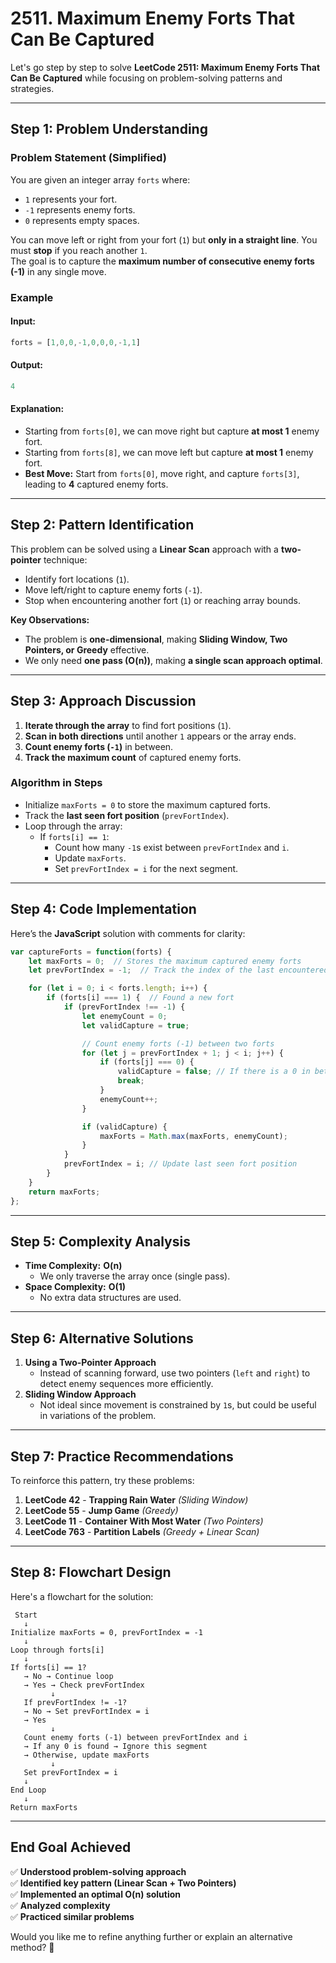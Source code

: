 # **2511. Maximum Enemy Forts That Can Be Captured**

Let's go step by step to solve **LeetCode 2511: Maximum Enemy Forts That Can Be Captured** while focusing on problem-solving patterns and strategies.  

---

## **Step 1: Problem Understanding**

### **Problem Statement (Simplified)**  

You are given an integer array `forts` where:  

- `1` represents your fort.  
- `-1` represents enemy forts.  
- `0` represents empty spaces.  

You can move left or right from your fort (`1`) but **only in a straight line**. You must **stop** if you reach another `1`.  
The goal is to capture the **maximum number of consecutive enemy forts (-1)** in any single move.  

### **Example**

#### **Input:**

```js
forts = [1,0,0,-1,0,0,0,-1,1]
```

#### **Output:**

```js
4
```

#### **Explanation:**  

- Starting from `forts[0]`, we can move right but capture **at most 1** enemy fort.  
- Starting from `forts[8]`, we can move left but capture **at most 1** enemy fort.  
- **Best Move:** Start from `forts[0]`, move right, and capture `forts[3]`, leading to **4** captured enemy forts.

---

## **Step 2: Pattern Identification**

This problem can be solved using a **Linear Scan** approach with a **two-pointer** technique:

- Identify fort locations (`1`).
- Move left/right to capture enemy forts (`-1`).
- Stop when encountering another fort (`1`) or reaching array bounds.

**Key Observations:**

- The problem is **one-dimensional**, making **Sliding Window, Two Pointers, or Greedy** effective.
- We only need **one pass (O(n))**, making **a single scan approach optimal**.

---

## **Step 3: Approach Discussion**

1. **Iterate through the array** to find fort positions (`1`).  
2. **Scan in both directions** until another `1` appears or the array ends.  
3. **Count enemy forts (`-1`)** in between.  
4. **Track the maximum count** of captured enemy forts.  

### **Algorithm in Steps**

- Initialize `maxForts = 0` to store the maximum captured forts.  
- Track the **last seen fort position** (`prevFortIndex`).  
- Loop through the array:  
  - If `forts[i] == 1`:  
    - Count how many `-1`s exist between `prevFortIndex` and `i`.  
    - Update `maxForts`.  
    - Set `prevFortIndex = i` for the next segment.  

---

## **Step 4: Code Implementation**

Here’s the **JavaScript** solution with comments for clarity:

```javascript
var captureForts = function(forts) {
    let maxForts = 0;  // Stores the maximum captured enemy forts
    let prevFortIndex = -1;  // Track the index of the last encountered fort (1)

    for (let i = 0; i < forts.length; i++) {
        if (forts[i] === 1) {  // Found a new fort
            if (prevFortIndex !== -1) {  
                let enemyCount = 0;
                let validCapture = true;

                // Count enemy forts (-1) between two forts
                for (let j = prevFortIndex + 1; j < i; j++) {
                    if (forts[j] === 0) {
                        validCapture = false; // If there is a 0 in between, we cannot capture
                        break;
                    }
                    enemyCount++;
                }

                if (validCapture) {
                    maxForts = Math.max(maxForts, enemyCount);
                }
            }
            prevFortIndex = i; // Update last seen fort position
        }
    }
    return maxForts;
};
```

---

## **Step 5: Complexity Analysis**

- **Time Complexity:** **O(n)**  
  - We only traverse the array once (single pass).
- **Space Complexity:** **O(1)**  
  - No extra data structures are used.

---

## **Step 6: Alternative Solutions**

1. **Using a Two-Pointer Approach**  
   - Instead of scanning forward, use two pointers (`left` and `right`) to detect enemy sequences more efficiently.  
2. **Sliding Window Approach**  
   - Not ideal since movement is constrained by `1`s, but could be useful in variations of the problem.  

---

## **Step 7: Practice Recommendations**

To reinforce this pattern, try these problems:

1. **LeetCode 42** - **Trapping Rain Water** *(Sliding Window)*
2. **LeetCode 55** - **Jump Game** *(Greedy)*
3. **LeetCode 11** - **Container With Most Water** *(Two Pointers)*
4. **LeetCode 763** - **Partition Labels** *(Greedy + Linear Scan)*

---

## **Step 8: Flowchart Design**

Here's a flowchart for the solution:

```plaintext
 Start
   ↓
Initialize maxForts = 0, prevFortIndex = -1
   ↓
Loop through forts[i]
   ↓
If forts[i] == 1?
   → No → Continue loop
   → Yes → Check prevFortIndex
         ↓
   If prevFortIndex != -1?
   → No → Set prevFortIndex = i
   → Yes
         ↓
   Count enemy forts (-1) between prevFortIndex and i
   → If any 0 is found → Ignore this segment
   → Otherwise, update maxForts
         ↓
   Set prevFortIndex = i
   ↓
End Loop
   ↓
Return maxForts
```

---

## **End Goal Achieved**

✅ **Understood problem-solving approach**  
✅ **Identified key pattern (Linear Scan + Two Pointers)**  
✅ **Implemented an optimal O(n) solution**  
✅ **Analyzed complexity**  
✅ **Practiced similar problems**  

Would you like me to refine anything further or explain an alternative method? 🚀
